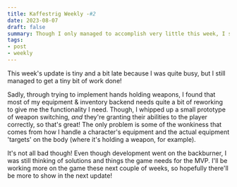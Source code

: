 ```yaml
---
title: Kaffestrig Weekly -#2
date: 2023-08-07
draft: false
summary: Though I only managed to accomplish very little this week, I still made progress!
tags:
- post
- weekly
---
```

This week's update is tiny and a bit late because I was quite busy, but I still managed to get a tiny bit of work done!

Sadly, through trying to implement hands holding weapons, I found that most of my equipment & inventory backend needs quite a bit of reworking to give me the functionality I need. Though, I whipped up a small prototype of weapon switching, *and* they're granting their abilities to the player correctly, so that's great! The only problem is some of the wonkiness that comes from how I handle a character's equipment and the actual equipment 'targets' on the body (where it's holding a weapon, for example).

It's not all bad though! Even though development went on the backburner, I was still thinking of solutions and things the game needs for the MVP. I'll be working more on the game these next couple of weeks, so hopefully there'll be more to show in the next update!
